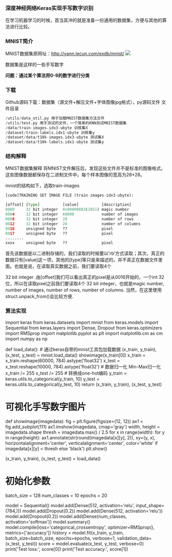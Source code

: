 
### 深度神经网络Keras实现手写数字识别

在学习机器学习的时候，首当其冲的就是准备一份通用的数据集，方便与其他的算法进行比较。

### MNIST简介
MNIST数据集原网址：http://yann.lecun.com/exdb/mnist/
![](assets/markdown-img-paste-20190216133336752.png)

数据集是这样的一些手写数字

**问题：通过某个算法将0-9的数字进行分类**

### 下载
Github源码下载：数据集（源文件+解压文件+字体图像jpg格式），py源码文件
文件目录
```python
/utils/data_util.py 用于加载MNIST数据集方法文件
/utils/test.py 用于测试的文件，一个简单的KNN测试MNIST数据集
/data/train-images.idx3-ubyte 训练集X
/dataset/train-labels.idx1-ubyte 训练集y
/dataset/data/t10k-images.idx3-ubyte 测试集X
/dataset/data/t10k-labels.idx1-ubyte 测试集y
```

### 结构解释
MNIST数据集解释
将MNIST文件解压后，发现这些文件并不是标准的图像格式。这些图像数据都保存在二进制文件中。每个样本图像的宽高为28*28。

mnist的结构如下，选取train-images
```python
[code]TRAINING SET IMAGE FILE (train-images-idx3-ubyte):

[offset] [type]          [value]          [description]
0000     32 bit integer  0x00000803(2051) magic number
0004     32 bit integer  60000            number of images
0008     32 bit integer  28               number of rows
0012     32 bit integer  28               number of columns
0016     unsigned byte   ??               pixel
0017     unsigned byte   ??               pixel
........
xxxx     unsigned byte   ??               pixel
```

首先该数据是以二进制存储的，我们读取的时候要以’rb’方式读取；其次，真正的数据只有[value]这一项，其他的[type]等只是来描述的，并不真正在数据文件里面。也就是说，在读取真实数据之前，我们要读取4个

32 bit integer
.由[offset]我们可以看出真正的pixel是从0016开始的，一个int 32位，所以在读取pixel之前我们要读取4个 32 bit integer，也就是magic number, number of images, number of rows, number of columns. 当然，在这里使用struct.unpack_from()会比较方便.

### 算法实现
import keras
from keras.datasets import mnist
from keras.models import Sequential
from keras.layers import Dense, Dropout
from keras.optimizers import RMSprop
import matplotlib.pyplot as plt
import matplotlib.cm as cm
import numpy as np


def load_data():
    #  通过keras自带的mnist工具包加载数据
    (x_train, y_train), (x_test, y_test) = mnist.load_data()
    showimage(x_train[0])
    x_train = x_train.reshape(60000, 784).astype('float32')
    x_test = x_test.reshape(10000, 784).astype('float32')
    #  数据归一化 Min-Max归一化
    x_train /= 255
    x_test /= 255
    # 转换成one-hot编码
    y_train = keras.utils.to_categorical(y_train, 10)
    y_test = keras.utils.to_categorical(y_test, 10)
    return (x_train, y_train), (x_test, y_test)


# 可视化手写数字图片
def showimage(imagedata):
    fig = plt.figure(figsize=(12, 12))
    ax1 = fig.add_subplot(111)
    ax1.imshow(imagedata, cmap='gray')
    width, height = imagedata.shape
    thresh = imagedata.max() / 2.5
    for x in range(width):
        for y in range(height):
            ax1.annotate(str(round(imagedata[x][y], 2)), xy=(y, x), horizontalalignment='center',
                         verticalalignment='center',
                         color='white' if imagedata[x][y] < thresh else 'black')
    plt.show()


(x_train, y_train), (x_test, y_test) = load_data()
# 初始化参数
batch_size = 128
num_classes = 10
epochs = 20

model = Sequential()
model.add(Dense(512, activation='relu', input_shape=(784,)))
model.add(Dropout(0.2))
model.add(Dense(512, activation='relu'))
model.add(Dropout(0.2))
model.add(Dense(num_classes, activation='softmax'))
model.summary()
model.compile(loss='categorical_crossentropy', optimizer=RMSprop(), metrics=['accuracy'])
history = model.fit(x_train, y_train, batch_size=batch_size,
                    epochs=epochs, verbose=1, validation_data=(x_test, y_test))
score = model.evaluate(x_test, y_test, verbose=0)
print('Test loss:', score[0])
print('Test accuracy:', score[1])
